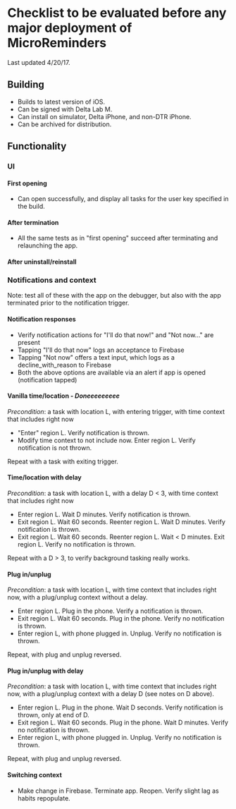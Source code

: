 # Checklist to be evaluated before any major deployment of MicroReminders
Last updated 4/20/17.

## Building
- Builds to latest version of iOS.
- Can be signed with Delta Lab M.
- Can install on simulator, Delta iPhone, and non-DTR iPhone.
- Can be archived for distribution.

## Functionality
### UI
#### First opening
- Can open successfully, and display all tasks for the user key specified in the build.

#### After termination
- All the same tests as in "first opening" succeed after terminating and relaunching the app.

#### After uninstall/reinstall

### Notifications and context
Note: test all of these with the app on the debugger, but also with the app terminated prior to the notification trigger.

#### Notification responses
- Verify notification actions for "I'll do that now!" and "Not now..." are present
- Tapping "I'll do that now" logs an acceptance to Firebase
- Tapping "Not now" offers a text input, which logs as a decline_with_reason to Firebase
- Both the above options are available via an alert if app is opened (notification tapped)

#### Vanilla time/location - *Doneeeeeeeee*
*Precondition*: a task with location L, with entering trigger, with time context that includes right now
- "Enter" region L. Verify notification is thrown.
- Modify time context to not include now. Enter region L. Verify notification is not thrown.

Repeat with a task with exiting trigger.

#### Time/location with delay
*Precondition*: a task with location L, with a delay D < 3, with time context that includes right now
- Enter region L. Wait D minutes. Verify notification is thrown.
- Exit region L. Wait 60 seconds. Reenter region L. Wait D minutes. Verify notification is thrown.
- Exit region L. Wait 60 seconds. Reenter region L. Wait < D minutes. Exit region L. Verify no notification is thrown.

Repeat with a D > 3, to verify background tasking really works.

#### Plug in/unplug
*Precondition*: a task with location L, with time context that includes right now, with a plug/unplug context without a delay.
- Enter region L. Plug in the phone. Verify a notification is thrown.
- Exit region L. Wait 60 seconds. Plug in the phone. Verify no notification is thrown.
- Enter region L, with phone plugged in. Unplug. Verify no notification is thrown.

Repeat, with plug and unplug reversed.

#### Plug in/unplug with delay
*Precondition*: a task with location L, with time context that includes right now, with a plug/unplug context with a delay D (see notes on D above).
- Enter region L. Plug in the phone. Wait D seconds. Verify notification is thrown, only at end of D.
- Exit region L. Wait 60 seconds. Plug in the phone. Wait D minutes. Verify no notification is thrown.
- Enter region L, with phone plugged in. Unplug. Verify no notification is thrown.

Repeat, with plug and unplug reversed.

#### Switching context
- Make change in Firebase. Terminate app. Reopen. Verify slight lag as habits repopulate.

